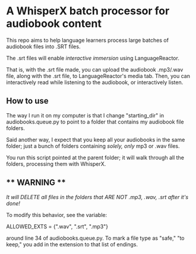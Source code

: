 # A WhisperX batch processor for audiobook content

This repo aims to help language learners process large batches of audiobook files into .SRT files.

The .srt files will enable *interactive immersion* using LanguageReactor.

That is, with the .srt file made, you can upload the audiobook .mp3/.wav file, along with the .srt file, to LanguageReactor's media tab. Then, you can interactively read while listening to the audiobook, or interactively listen.

## How to use

The way I run it on my computer is that I change "starting_dir" in audiobooks.queue.py to point to a folder that contains my audiobook file folders.

Said another way, I expect that you keep all your audiobooks in the same folder; just a bunch of folders containing *solely, only* mp3 or .wav files.

You run this script pointed at the parent folder; it will walk through all the folders, processing them with WhisperX.

## ** WARNING ** 

*It will DELETE all files in the folders that ARE NOT .mp3, .wav, .srt after it's done!*

To modify this behavior, see the variable:

ALLOWED_EXTS = {".wav", ".srt", ".mp3"}

around line 34 of audiobooks.queue.py. To mark a file type as "safe," "to keep," you add in the extension to that list of endings.